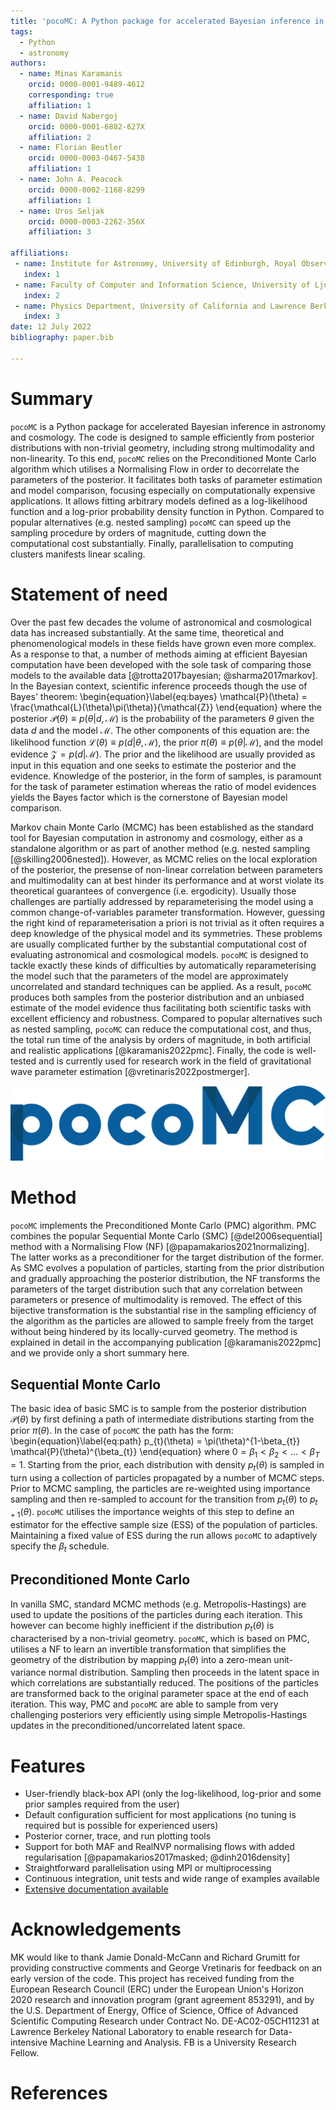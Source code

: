 ```yaml
---
title: 'pocoMC: A Python package for accelerated Bayesian inference in astronomy and cosmology'
tags:
  - Python
  - astronomy
authors:
  - name: Minas Karamanis
    orcid: 0000-0001-9489-4612
    corresponding: true
    affiliation: 1
  - name: David Nabergoj
    orcid: 0000-0001-6882-627X
    affiliation: 2
  - name: Florian Beutler
    orcid: 0000-0003-0467-5438
    affiliation: 1
  - name: John A. Peacock
    orcid: 0000-0002-1168-8299
    affiliation: 1
  - name: Uros Seljak
    orcid: 0000-0003-2262-356X
    affiliation: 3

affiliations:
 - name: Institute for Astronomy, University of Edinburgh, Royal Observatory, Blackford Hill, Edinburgh EH9 3HJ, UK
   index: 1
 - name: Faculty of Computer and Information Science, University of Ljubljana, Ve\v{c}na pot 113, 1000 Ljubljana, Slovenia
   index: 2
 - name: Physics Department, University of California and Lawrence Berkeley National Laboratory Berkeley, CA 94720, USA
   index: 3
date: 12 July 2022
bibliography: paper.bib

---
```


# Summary

`pocoMC` is a Python package for accelerated Bayesian inference in astronomy and 
cosmology. The code is designed to sample efficiently from posterior distributions
with non-trivial geometry, including strong multimodality and non-linearity. To this end,
`pocoMC` relies on the Preconditioned Monte Carlo algorithm which utilises a Normalising
Flow in order to decorrelate the parameters of the posterior. It facilitates both tasks of
parameter estimation and model comparison, focusing especially on computationally expensive
applications. It allows fitting arbitrary models defined as a log-likelihood function and a
log-prior probability density function in Python. Compared to popular alternatives (e.g.
nested sampling) `pocoMC` can speed up the sampling procedure by orders of magnitude, cutting
down the computational cost substantially. Finally, parallelisation to computing clusters
manifests linear scaling.

# Statement of need

Over the past few decades the volume of astronomical and cosmological data has 
increased substantially. At the same time, theoretical and phenomenological models
in these fields have grown even more complex. As a response to that, a number of methods
aiming at efficient Bayesian computation have been developed with the sole task of
comparing those models to the available data [@trotta2017bayesian; @sharma2017markov]. 
In the Bayesian context, scientific inference proceeds though the use of Bayes' theorem:
\begin{equation}\label{eq:bayes}
\mathcal{P}(\theta) = \frac{\mathcal{L}(\theta)\pi(\theta)}{\mathcal{Z}}
\end{equation}
where the posterior $\mathcal{P}(\theta)\equiv p(\theta\vert d,\mathcal{M})$ is the
probability of the parameters $\theta$ given the data $d$ and the model $\mathcal{M}$.
The other components of this equation are: the likelihood function 
$\mathcal{L}(\theta)\equiv p(d\vert \theta,\mathcal{M})$, the prior $\pi(\theta) \equiv p(\theta\vert \mathcal{M})$,
and the model evidence $\mathcal{Z}=p(d\vert \mathcal{M})$. The prior and the
likelihood are usually provided as input in this equation and one seeks to estimate the 
posterior and the evidence. Knowledge of the posterior, in the form of samples, 
is paramount for the task of parameter estimation whereas the ratio of model 
evidences yields the Bayes factor which is the cornerstone of Bayesian model comparison.

Markov chain Monte Carlo (MCMC) has been established as the standard tool for 
Bayesian computation in astronomy and cosmology, either as a standalone algorithm
or as part of another method (e.g. nested sampling [@skilling2006nested]). However, 
as MCMC relies on the local exploration of the posterior, the presense of non-linear
correlation between parameters and multimodality can at best hinder its performance
and at worst violate its theoretical guarantees of convergence (i.e. ergodicity). Usually
those challenges are partially addressed by reparameterising the model using a common
change-of-variables parameter transformation. However, guessing the right kind of
reparameterisation a priori is not trivial as it often requires a deep knowledge of
the physical model and its symmetries. These problems are usually complicated further by the substantial
computational cost of evaluating astronomical and cosmological models. `pocoMC` is 
designed to tackle exactly these kinds of difficulties by automatically reparameterising
the model such that the parameters of the model are approximately uncorrelated and standard techniques 
can be applied. As a result, `pocoMC` produces both samples from the posterior distribution and an
unbiased estimate of the model evidence thus facilitating both scientific tasks with excellent 
efficiency and robustness. Compared to popular alternatives such as nested sampling, `pocoMC`
can reduce the computational cost, and thus, the total run time of the analysis by orders of magnitude,
in both artificial and realistic applications [@karamanis2022pmc]. Finally, the code is well-tested
and is currently used for research work in the field of gravitational wave parameter estimation [@vretinaris2022postmerger].

![Logo of `pocoMC`.](./../logo.png)

# Method

`pocoMC` implements the Preconditioned Monte Carlo (PMC) algorithm. PMC combines
the popular Sequential Monte Carlo (SMC) [@del2006sequential] method with a Normalising Flow (NF) [@papamakarios2021normalizing]. 
The latter works as a preconditioner for the target distribution of the former. 
As SMC evolves a population of particles, starting from the prior distribution 
and gradually approaching the posterior distribution, the NF transforms the 
parameters of the target distribution such that any correlation between parameters
or presence of multimodality is removed. The effect of this bijective transformation
is the substantial rise in the sampling efficiency of the algorithm as the particles
are allowed to sample freely from the target without being hindered by its locally-curved 
geometry. The method is explained in detail in the accompanying publication [@karamanis2022pmc]
and we provide only a short summary here.

## Sequential Monte Carlo

The basic idea of basic SMC is to sample from the posterior distribution $\mathcal{P}(\theta)$ by first
defining a path of intermediate distributions starting from the prior $\pi(\theta)$. In the
case of `pocoMC` the path has the form:
\begin{equation}\label{eq:path}
p_{t}(\theta) = \pi(\theta)^{1-\beta_{t}} \mathcal{P}(\theta)^{\beta_{t}}
\end{equation}
where $0=\beta_{1}<\beta_{2}<\dots<\beta_{T}=1$. Starting from the prior, each distribution with density $p_{t}(\theta)$ is
sampled in turn using a collection of particles propagated by a number of MCMC steps. Prior to MCMC sampling,
the particles are re-weighted using importance sampling and then re-sampled to account for the transition from
$p_{t}(\theta)$ to $p_{t+1}(\theta)$. `pocoMC` utilises the importance weights of this step to define an estimator
for the effective sample size (ESS) of the population of particles. Maintaining a fixed value of ESS during the run
allows `pocoMC` to adaptively specify the $\beta_{t}$ schedule.

## Preconditioned Monte Carlo

In vanilla SMC, standard MCMC methods (e.g. Metropolis-Hastings) are used to update the positions
of the particles during each iteration. This however can become highly inefficient if the distribution
$p_{t}(\theta)$ is characterised by a non-trivial geometry. `pocoMC`, which is based on PMC, utilises
a NF to learn an invertible transformation that simplifies
the geometry of the distribution by mapping $p_{t}(\theta)$ into a zero-mean unit-variance normal distribution.
Sampling then proceeds in the latent space in which correlations are substantially reduced. The positions of
the particles are transformed back to the original parameter space at the end of each iteration. This way,
PMC and `pocoMC` are able to sample from very challenging posteriors very efficiently using simple Metropolis-Hastings
updates in the preconditioned/uncorrelated latent space.

# Features

- User-friendly black-box API (only the log-likelihood, log-prior and some prior samples required from the user)
- Default configuration sufficient for most applications (no tuning is required but is possible for experienced users)
- Posterior corner, trace, and run plotting tools
- Support for both MAF and RealNVP normalising flows with added regularisation [@papamakarios2017masked; @dinh2016density]
- Straightforward parallelisation using MPI or multiprocessing
- Continuous integration, unit tests and wide range of examples available
- [Extensive documentation available](http://pocomc.readthedocs.io)

# Acknowledgements

MK would like to thank Jamie Donald-McCann and Richard Grumitt for providing constructive comments and George Vretinaris for feedback on an early version of the code. This project has received funding from the European Research Council (ERC) under the European Union's Horizon 2020 research and innovation program (grant agreement 853291), and  by the U.S. Department of Energy, Office of Science, Office of Advanced Scientific Computing Research under Contract No. DE-AC02-05CH11231 at Lawrence Berkeley National Laboratory to enable research for Data-intensive Machine Learning and Analysis. FB is a University Research Fellow.

# References